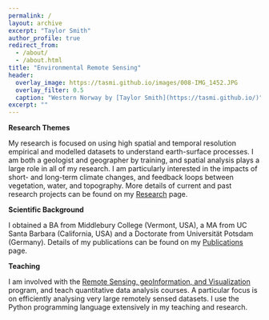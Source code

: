 ```yaml
---
permalink: /
layout: archive
excerpt: "Taylor Smith"
author_profile: true
redirect_from: 
  - /about/
  - /about.html
title: "Environmental Remote Sensing"
header:
  overlay_image: https://tasmi.github.io/images/008-IMG_1452.JPG
  overlay_filter: 0.5
  caption: "Western Norway by [Taylor Smith](https://tasmi.github.io/)"
excerpt: ""
---
```


**Research Themes**

My research is focused on using high spatial and temporal resolution empirical and modelled datasets to understand earth-surface processes. I am both a geologist and geographer by training, and spatial analysis plays a large role in all of my research. I am particularly interested in the impacts of short- and long-term climate changes, and feedback loops between vegetation, water, and topography. More details of current and past research projects can be found on my [Research](https://tasmi.github.io/research/) page.

**Scientific Background**

I obtained a BA from Middlebury College (Vermont, USA), a MA from UC Santa Barbara (California, USA) and a Doctorate from Universit&auml;t Potsdam (Germany). Details of my publications can be found on my [Publications](https://tasmi.github.io/publications) page. 

**Teaching**

I am involved with the [Remote Sensing, geoInformation, and Visualization](https://www.uni-potsdam.de/de/mnfakul/studium-und-lehre/master/remote-sensing-geoinformation-and-visualization.html) program, and teach quantitative data analysis courses. A particular focus is on efficiently analysing very large remotely sensed datasets. I use the Python programming language extensively in my teaching and research. 


